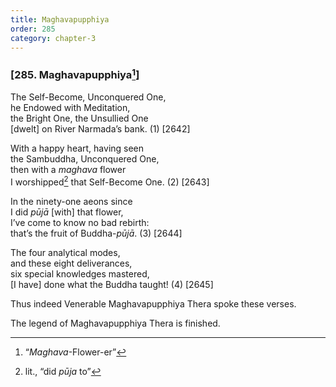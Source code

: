 ```yaml
---
title: Maghavapupphiya
order: 285
category: chapter-3
---
```


### \[285. Maghavapupphiya[^1]\]

The Self-Become, Unconquered One,  
he Endowed with Meditation,  
the Bright One, the Unsullied One  
\[dwelt\] on River Narmada’s bank. (1) \[2642\]

With a happy heart, having seen  
the Sambuddha, Unconquered One,  
then with a *maghava* flower  
I worshipped[^2] that Self-Become One. (2) \[2643\]

In the ninety-one aeons since  
I did *pūjā* \[with\] that flower,  
I’ve come to know no bad rebirth:  
that’s the fruit of Buddha-*pūjā*. (3) \[2644\]

The four analytical modes,  
and these eight deliverances,  
six special knowledges mastered,  
\[I have\] done what the Buddha taught! (4) \[2645\]

Thus indeed Venerable Maghavapupphiya Thera spoke these verses.

The legend of Maghavapupphiya Thera is finished.

[^1]: “*Maghava*-Flower-er”

[^2]: lit., “did *pūja* to”
